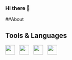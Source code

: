 ### Hi there 👋

##About

## Tools & Languages
<p>
  <img src="https://cdn.jsdelivr.net/gh/devicons/devicon@latest/icons/react/react-original.svg" style="width: 30px; height: 30px; margin-right: 10px; color: #61dafb;" />
  <img src="https://cdn.jsdelivr.net/gh/devicons/devicon@latest/icons/python/python-original.svg" style="width: 30px; height: 30px; margin-right: 10px; color: #3776ab;" />
  <img src="https://cdn.jsdelivr.net/gh/devicons/devicon@latest/icons/powershell/powershell-original.svg" style="width: 30px; height: 30px; margin-right: 10px; color: #5391fe;" />
  <img src="https://cdn.jsdelivr.net/gh/devicons/devicon@latest/icons/css3/css3-original.svg" style="width: 30px; height: 30px; margin-right: 10px; color: #2965f1;" />
</p>


          
<!--
**ErikRosberg/ErikRosberg** is a ✨ _special_ ✨ repository because its `README.md` (this file) appears on your GitHub profile.

Here are some ideas to get you started:

- 🔭 I’m currently working on ...
- 🌱 I’m currently learning ...
- 👯 I’m looking to collaborate on ...
- 🤔 I’m looking for help with ...
- 💬 Ask me about ...
- 📫 How to reach me: ...
- 😄 Pronouns: ...
- ⚡ Fun fact: ...
-->
